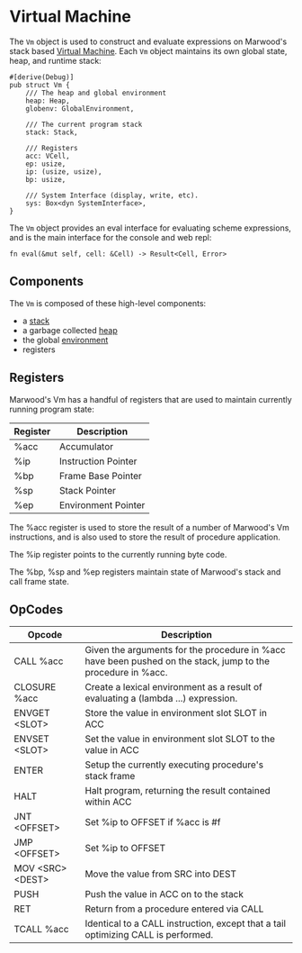 [heap]: https://github.com/strtok/marwood/blob/master/marwood/src/vm/heap.rs
[environment]: https://github.com/strtok/marwood/blob/master/marwood/src/vm/environment.rs
[stack]: https://github.com/strtok/marwood/blob/master/marwood/src/vm/stack.rs
[virtual machine]: https://github.com/strtok/marwood/blob/master/marwood/src/vm/mod.rs

# Virtual Machine

The `Vm` object is used to construct and evaluate expressions on Marwood's stack based [Virtual Machine]. Each `Vm` object maintains its own global state, heap, and runtime stack:

```rust,noplayground
#[derive(Debug)]
pub struct Vm {
    /// The heap and global environment
    heap: Heap,
    globenv: GlobalEnvironment,

    /// The current program stack
    stack: Stack,

    /// Registers
    acc: VCell,
    ep: usize,
    ip: (usize, usize),
    bp: usize,

    /// System Interface (display, write, etc).
    sys: Box<dyn SystemInterface>,
}
```

The `Vm` object provides an eval interface for evaluating scheme expressions, and is the main interface for the console and web repl:

```rust,noplayground
fn eval(&mut self, cell: &Cell) -> Result<Cell, Error>
```

## Components

The `Vm` is composed of these high-level components:

* a [stack]
* a garbage collected [heap]
* the global [environment]
* registers

## Registers

Marwood's Vm has a handful of registers that are used to maintain currently running program state:

| Register | Description         |
|----------|---------------------|
| %acc     | Accumulator         |
| %ip      | Instruction Pointer |
| %bp      | Frame Base Pointer  |
| %sp      | Stack Pointer       |
| %ep      | Environment Pointer |

The %acc register is used to store the result of a number of Marwood's Vm instructions, and is also used to store the result of procedure application.

The %ip register points to the currently running byte code.

The %bp, %sp and %ep registers maintain state of Marwood's stack and call frame state.

## OpCodes

| Opcode                       | Description                                                                                                           |
|------------------------------|-----------------------------------------------------------------------------------------------------------------------|
| CALL %acc                    | Given the arguments for the procedure in %acc have been pushed on the stack, jump to the procedure in %acc.           |
| CLOSURE %acc                 | Create a lexical environment as a result of evaluating a (lambda ...) expression.                                     |
| ENVGET &lt;SLOT&gt;          | Store the value in environment slot SLOT in ACC                                                                       |
| ENVSET &lt;SLOT&gt;          | Set the value in environment slot SLOT to the value in ACC                                                            |
| ENTER                        | Setup the currently executing procedure's stack frame                                                                 |
| HALT                         | Halt program, returning the result contained within ACC                                                               |
| JNT &lt;OFFSET&gt;           | Set %ip to OFFSET if %acc is #f                                                                                       |
| JMP &lt;OFFSET&gt;           | Set %ip to OFFSET                                                                                                     |
| MOV &lt;SRC&gt; &lt;DEST&gt; | Move the value from SRC into DEST                                                                                     |
| PUSH                         | Push the value in ACC on to the stack                                                                                 |
| RET                          | Return from a procedure entered via CALL                                                                              |
| TCALL %acc                   | Identical to a CALL instruction, except that a tail optimizing CALL is performed.                                     |

